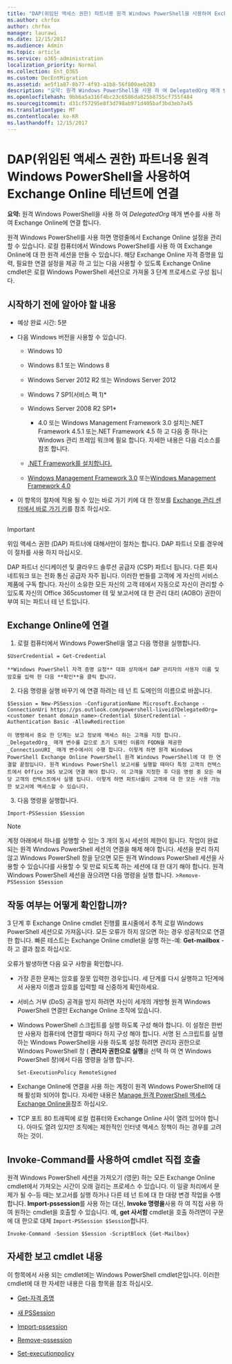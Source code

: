 ```yaml
---
title: "DAP(위임된 액세스 권한) 파트너용 원격 Windows PowerShell을 사용하여 Exchange Online 테넌트에 연결"
ms.author: chrfox
author: chrfox
manager: laurawi
ms.date: 12/15/2017
ms.audience: Admin
ms.topic: article
ms.service: o365-administration
localization_priority: Normal
ms.collection: Ent_O365
ms.custom: DecEntMigration
ms.assetid: ae5f1a87-8b77-4f93-a1b8-56f800aeb283
description: "요약: 원격 Windows PowerShell을 사용 하 여 DelegatedOrg 매개 변수를 사용 하 여 Exchange Online에 연결 합니다."
ms.openlocfilehash: 9bb6a5a316f4bc23c6586da825b8755cf755f484
ms.sourcegitcommit: d31cf57295e8f3d798ab971d405baf3bd3eb7a45
ms.translationtype: MT
ms.contentlocale: ko-KR
ms.lasthandoff: 12/15/2017
---
```

# <a name="connect-to-exchange-online-tenants-with-remote-windows-powershell-for-delegated-access-permissions-dap-partners"></a>DAP(위임된 액세스 권한) 파트너용 원격 Windows PowerShell을 사용하여 Exchange Online 테넌트에 연결

 **요약:** 원격 Windows PowerShell을 사용 하 여 _DelegatedOrg_ 매개 변수를 사용 하 여 Exchange Online에 연결 합니다.
  
원격 Windows PowerShell를 사용 하면 명령줄에서 Exchange Online 설정을 관리할 수 있습니다. 로컬 컴퓨터에서 Windows PowerShell를 사용 하 여 Exchange Online에 대 한 원격 세션을 만들 수 있습니다. 해당 Exchange Online 자격 증명을 입력, 필요한 연결 설정을 제공 하 고 있는 다음 사용할 수 있도록 Exchange Online cmdlet은 로컬 Windows PowerShell 세션으로 가져올 3 단계 프로세스로 구성 됩니다.
  
## <a name="what-do-you-need-to-know-before-you-begin"></a>시작하기 전에 알아야 할 내용

- 예상 완료 시간: 5분
    
- 다음 Windows 버전을 사용할 수 있습니다.
    
  - Windows 10
    
  - Windows 8.1 또는 Windows 8
    
  - Windows Server 2012 R2 또는 Windows Server 2012
    
  - Windows 7 SP1(서비스 팩 1)*
    
  - Windows Server 2008 R2 SP1*
    
    * 4.0 또는 Windows Management Framework 3.0 설치는.NET Framework 4.5.1 또는.NET Framework 4.5 하 고 다음 중 하나는 Windows 관리 프레임 워크에 필요 합니다. 자세한 내용은 다음 리소스를 참조 합니다.
    
  - [.NET Framework를 설치합니다.](https://go.microsoft.com/fwlink/p/?LinkId=257868)
    
  - [Windows Management Framework 3.0](https://go.microsoft.com/fwlink/p/?LinkId=272757) 또는[Windows Management Framework 4.0](https://go.microsoft.com/fwlink/p/?LinkId=391344)
    
- 이 항목의 절차에 적용 될 수 있는 바로 가기 키에 대 한 정보를 [Exchange 관리 센터에서 바로 가기 키](https://go.microsoft.com/fwlink/p/?LinkId=534017)를 참조 하십시오.
    
## 

> [!IMPORTANT]
> 위임 액세스 권한 (DAP) 파트너에 대해서만이 절차는 합니다. DAP 파트너 모를 경우에이 절차를 사용 하지 마십시오. 
  
DAP 파트너 신디케이션 및 클라우드 솔루션 공급자 (CSP) 파트너 됩니다. 다른 회사 네트워크 또는 전화 통신 공급자 자주 됩니다. 이러한 번들를 고객에 게 자신의 서비스 제품에 구독 합니다. 자신이 소유한 모든 자신의 고객 테에서 자동으로 자신이 관리할 수 있도록 자신의 Office 365customer 테 및 보고서에 대 한 관리 대리 (AOBO) 권한이 부여 되는 파트너 테 넌 트입니다.
  
## <a name="connect-to-exchange-online"></a>Exchange Online에 연결

1. 로컬 컴퓨터에서 Windows PowerShell을 열고 다음 명령을 실행합니다.
    
  ```
  $UserCredential = Get-Credential
  ```

    **Windows PowerShell 자격 증명 요청** 대화 상자에서 DAP 관리자의 사용자 이름 및 암호를 입력 한 다음 **확인**을 클릭 합니다.
    
2. 다음 명령을 실행 바꾸기 _<customer tenant domain name>_ 에 연결 하려는 테 넌 트 도메인의 이름으로 바꿉니다.
    
  ```
  $Session = New-PSSession -ConfigurationName Microsoft.Exchange -ConnectionUri https://ps.outlook.com/powershell-liveid?DelegatedOrg=<customer tenant domain name>-Credential $UserCredential -Authentication Basic -AllowRedirection
  ```

    이 명령에서 중요 한 단계는 보고 정보에 액세스 하는 고객을 지정 합니다. _DelegatedOrg_ 매개 변수를 값으로 초기 도메인 이름의 FQDN을 제공한 _ConnectionURI_ 매개 변수에서이 수행 합니다. 이렇게 하면 원격 Windows PowerShell Exchange Online PowerShell 원격 Windows PowerShell에 대 한 연결할 끝점입니다. 원격 Windows PowerShell 보고서를 실행할 때마다 특정 고객의 컨텍스트에서 Office 365 보고에 연결 해야 합니다. 이 고객을 지정한 후 다음 명령 중 모든 해당 고객의 컨텍스트에서 실행 됩니다. 이렇게 하면 파트너를이 고객에 대 한 모든 사용 가능한 보고서에 액세스할 수 있습니다.
    
3. 다음 명령을 실행합니다.
    
  ```
  Import-PSSession $Session
  ```

> [!NOTE]
> 계정 아래에서 하나를 실행할 수 있는 3 개의 동시 세션의 제한이 됩니다. 작업이 완료 되는 원격 Windows PowerShell 세션의 연결을 해제 해야 합니다. 세션을 분리 하지 않고 Windows PowerShell 창을 닫으면 모든 원격 Windows PowerShell 세션을 사용할 수 있습니다를 사용할 수 및 만료 되도록 하는 세션에 대 한 대기 해야 합니다. 원격 Windows PowerShell 세션을 끊으려면 다음 명령을 실행 합니다. >`Remove-PSSession $Session`
  
## <a name="how-do-you-know-this-worked"></a>작동 여부는 어떻게 확인합니까?

3 단계 후 Exchange Online cmdlet 진행률 표시줄에서 추적 로컬 Windows PowerShell 세션으로 가져옵니다. 모든 오류가 하지 않으면 하는 경우 성공적으로 연결한 합니다. 빠른 테스트는 Exchange Online cmdlet을 실행 하는-예: **Get-mailbox** -하 고 결과 참조 하십시오.
  
오류가 발생하면 다음 요구 사항을 확인합니다.
  
- 가장 흔한 문제는 암호를 잘못 입력한 경우입니다. 세 단계를 다시 실행하고 1단계에서 사용자 이름과 암호를 입력할 때 신중하게 확인하세요.
    
- 서비스 거부 (DoS) 공격을 방지 하려면 자신이 세개의 개방형 원격 Windows PowerShell 연결만 Exchange Online 조직에 있습니다.
    
- Windows PowerShell 스크립트를 실행 하도록 구성 해야 합니다. 이 설정은 한번만 사용자 컴퓨터에 연결할 때마다 하지 구성 해야 합니다. 서명 된 스크립트를 실행 하는 Windows PowerShell을 사용 하도록 설정 하려면 관리자 권한으로 Windows PowerShell 창 ( **관리자 권한으로 실행**을 선택 하 여 연 Windows PowerShell 창)에서 다음 명령을 실행 합니다.
    
  ```
  Set-ExecutionPolicy RemoteSigned
  ```

- Exchange Online에 연결을 사용 하는 계정이 원격 Windows PowerShell에 대해 활성화 되어야 합니다. 자세한 내용은 [Manage 원격 PowerShell 액세스 Exchange Online을](https://go.microsoft.com/fwlink/p/?LinkId=534018)참조 하십시오.
    
- TCP 포트 80 트래픽에 로컬 컴퓨터와 Exchange Online 사이 열려 있어야 합니다. 아마도 열려 있지만 조직에는 제한적인 인터넷 액세스 정책이 하는 경우를 고려 하는 것이.
    
## <a name="call-the-cmdlet-directly-with-invoke-command"></a>Invoke-Command를 사용하여 cmdlet 직접 호출

원격 Windows PowerShell 세션을 가져오기 (영문) 하는 모든 Exchange Online cmdlet에서 가져오는 시간이 오래 걸리는 프로세스 수 있습니다. 이 일괄 처리에서 문제가 될 수-등 때는 보고서를 실행 하거나 다른 테 넌 트에 대 한 대량 변경 작업을 수행 합니다. **Import-pssession**를 사용 하는 대신, **Invoke 명령을**사용 하 여 직접 사용 하 여 원하는 cmdlet을 호출할 수 있습니다. 예, **get 사서함** cmdlet을 호출 하려면이 구문에 대 한으로 대체 `Import-PSSession $Session`합니다.
  
```
Invoke-Command -Session $Session -ScriptBlock {Get-Mailbox}
```

## <a name="more-reporting-cmdlets"></a>자세한 보고 cmdlet 내용

이 항목에서 사용 되는 cmdlet에는 Windows PowerShell cmdlet은입니다. 이러한 cmdlet에 대 한 자세한 내용은 다음 항목을 참조 하십시오.
  
- [Get-자격 증명](https://go.microsoft.com/fwlink/p/?LinkId=389618)
    
- [새 PSSession](https://go.microsoft.com/fwlink/p/?LinkId=389621)
    
- [Import-pssession](https://go.microsoft.com/fwlink/p/?LinkId=389619)
    
- [Remove-pssession](https://go.microsoft.com/fwlink/p/?LinkId=389620)
    
- [Set-executionpolicy](https://go.microsoft.com/fwlink/p/?LinkId=389623)
    

